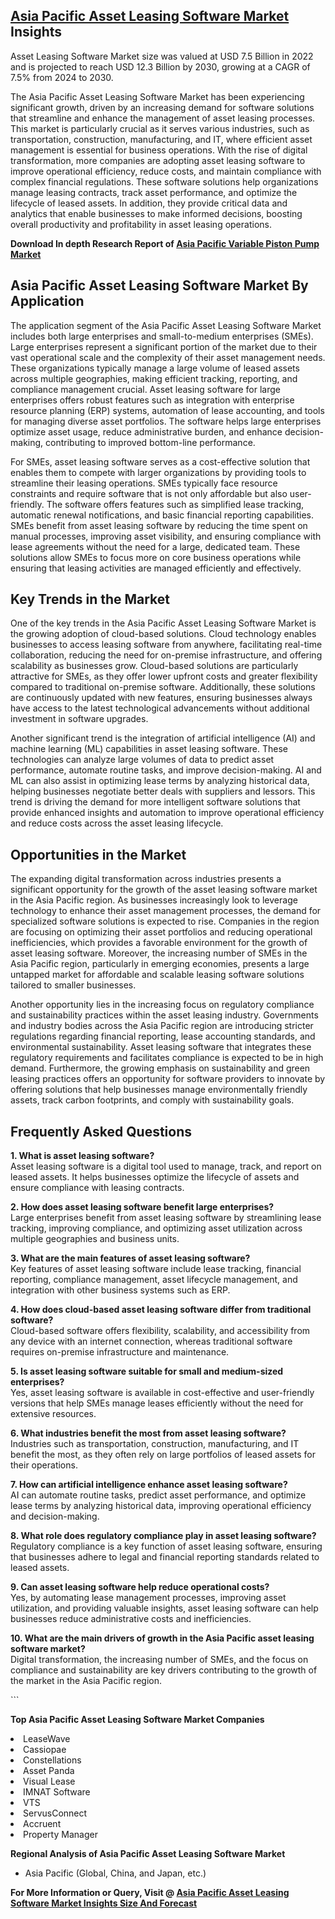 <h2><a href="https://www.verifiedmarketreports.com/download-sample/?rid=86976&amp;utm_source=Github-Feb&amp;utm_medium=225" target="_blank">Asia Pacific Asset Leasing Software Market</a> Insights</h2><p>Asset Leasing Software Market size was valued at USD 7.5 Billion in 2022 and is projected to reach USD 12.3 Billion by 2030, growing at a CAGR of 7.5% from 2024 to 2030.</p><p><p>The Asia Pacific Asset Leasing Software Market has been experiencing significant growth, driven by an increasing demand for software solutions that streamline and enhance the management of asset leasing processes. This market is particularly crucial as it serves various industries, such as transportation, construction, manufacturing, and IT, where efficient asset management is essential for business operations. With the rise of digital transformation, more companies are adopting asset leasing software to improve operational efficiency, reduce costs, and maintain compliance with complex financial regulations. These software solutions help organizations manage leasing contracts, track asset performance, and optimize the lifecycle of leased assets. In addition, they provide critical data and analytics that enable businesses to make informed decisions, boosting overall productivity and profitability in asset leasing operations. <p><strong>Download In depth Research Report of <a href="https://www.verifiedmarketreports.com/download-sample/?rid=236118&amp;utm_source=Pulse-Dec&amp;utm_medium=225" target="_blank">Asia Pacific Variable Piston Pump Market</a></strong></p></p> <h2>Asia Pacific Asset Leasing Software Market By Application</h2> <p>The application segment of the Asia Pacific Asset Leasing Software Market includes both large enterprises and small-to-medium enterprises (SMEs). Large enterprises represent a significant portion of the market due to their vast operational scale and the complexity of their asset management needs. These organizations typically manage a large volume of leased assets across multiple geographies, making efficient tracking, reporting, and compliance management crucial. Asset leasing software for large enterprises offers robust features such as integration with enterprise resource planning (ERP) systems, automation of lease accounting, and tools for managing diverse asset portfolios. The software helps large enterprises optimize asset usage, reduce administrative burden, and enhance decision-making, contributing to improved bottom-line performance. <p>For SMEs, asset leasing software serves as a cost-effective solution that enables them to compete with larger organizations by providing tools to streamline their leasing operations. SMEs typically face resource constraints and require software that is not only affordable but also user-friendly. The software offers features such as simplified lease tracking, automatic renewal notifications, and basic financial reporting capabilities. SMEs benefit from asset leasing software by reducing the time spent on manual processes, improving asset visibility, and ensuring compliance with lease agreements without the need for a large, dedicated team. These solutions allow SMEs to focus more on core business operations while ensuring that leasing activities are managed efficiently and effectively.</p> <h2>Key Trends in the Market</h2> <p>One of the key trends in the Asia Pacific Asset Leasing Software Market is the growing adoption of cloud-based solutions. Cloud technology enables businesses to access leasing software from anywhere, facilitating real-time collaboration, reducing the need for on-premise infrastructure, and offering scalability as businesses grow. Cloud-based solutions are particularly attractive for SMEs, as they offer lower upfront costs and greater flexibility compared to traditional on-premise software. Additionally, these solutions are continuously updated with new features, ensuring businesses always have access to the latest technological advancements without additional investment in software upgrades. <p>Another significant trend is the integration of artificial intelligence (AI) and machine learning (ML) capabilities in asset leasing software. These technologies can analyze large volumes of data to predict asset performance, automate routine tasks, and improve decision-making. AI and ML can also assist in optimizing lease terms by analyzing historical data, helping businesses negotiate better deals with suppliers and lessors. This trend is driving the demand for more intelligent software solutions that provide enhanced insights and automation to improve operational efficiency and reduce costs across the asset leasing lifecycle.</p> <h2>Opportunities in the Market</h2> <p>The expanding digital transformation across industries presents a significant opportunity for the growth of the asset leasing software market in the Asia Pacific region. As businesses increasingly look to leverage technology to enhance their asset management processes, the demand for specialized software solutions is expected to rise. Companies in the region are focusing on optimizing their asset portfolios and reducing operational inefficiencies, which provides a favorable environment for the growth of asset leasing software. Moreover, the increasing number of SMEs in the Asia Pacific region, particularly in emerging economies, presents a large untapped market for affordable and scalable leasing software solutions tailored to smaller businesses. <p>Another opportunity lies in the increasing focus on regulatory compliance and sustainability practices within the asset leasing industry. Governments and industry bodies across the Asia Pacific region are introducing stricter regulations regarding financial reporting, lease accounting standards, and environmental sustainability. Asset leasing software that integrates these regulatory requirements and facilitates compliance is expected to be in high demand. Furthermore, the growing emphasis on sustainability and green leasing practices offers an opportunity for software providers to innovate by offering solutions that help businesses manage environmentally friendly assets, track carbon footprints, and comply with sustainability goals.</p> <h2>Frequently Asked Questions</h2> <p><b>1. What is asset leasing software?</b><br>Asset leasing software is a digital tool used to manage, track, and report on leased assets. It helps businesses optimize the lifecycle of assets and ensure compliance with leasing contracts.</p> <p><b>2. How does asset leasing software benefit large enterprises?</b><br>Large enterprises benefit from asset leasing software by streamlining lease tracking, improving compliance, and optimizing asset utilization across multiple geographies and business units.</p> <p><b>3. What are the main features of asset leasing software?</b><br>Key features of asset leasing software include lease tracking, financial reporting, compliance management, asset lifecycle management, and integration with other business systems such as ERP.</p> <p><b>4. How does cloud-based asset leasing software differ from traditional software?</b><br>Cloud-based software offers flexibility, scalability, and accessibility from any device with an internet connection, whereas traditional software requires on-premise infrastructure and maintenance.</p> <p><b>5. Is asset leasing software suitable for small and medium-sized enterprises?</b><br>Yes, asset leasing software is available in cost-effective and user-friendly versions that help SMEs manage leases efficiently without the need for extensive resources.</p> <p><b>6. What industries benefit the most from asset leasing software?</b><br>Industries such as transportation, construction, manufacturing, and IT benefit the most, as they often rely on large portfolios of leased assets for their operations.</p> <p><b>7. How can artificial intelligence enhance asset leasing software?</b><br>AI can automate routine tasks, predict asset performance, and optimize lease terms by analyzing historical data, improving operational efficiency and decision-making.</p> <p><b>8. What role does regulatory compliance play in asset leasing software?</b><br>Regulatory compliance is a key function of asset leasing software, ensuring that businesses adhere to legal and financial reporting standards related to leased assets.</p> <p><b>9. Can asset leasing software help reduce operational costs?</b><br>Yes, by automating lease management processes, improving asset utilization, and providing valuable insights, asset leasing software can help businesses reduce administrative costs and inefficiencies.</p> <p><b>10. What are the main drivers of growth in the Asia Pacific asset leasing software market?</b><br>Digital transformation, the increasing number of SMEs, and the focus on compliance and sustainability are key drivers contributing to the growth of the market in the Asia Pacific region.</p> ```</p><p><strong>Top Asia Pacific Asset Leasing Software Market Companies</strong></p><div data-test-id=""><p><li>LeaseWave</li><li> Cassiopae</li><li> Constellations</li><li> Asset Panda</li><li> Visual Lease</li><li> IMNAT Software</li><li> VTS</li><li> ServusConnect</li><li> Accruent</li><li> Property Manager</li></p><div><strong>Regional Analysis of&nbsp;Asia Pacific Asset Leasing Software Market</strong></div><ul><li dir="ltr"><p dir="ltr">Asia Pacific (Global, China, and Japan, etc.)</p></li></ul><p><strong>For More Information or Query, Visit @&nbsp;</strong><strong><a href="https://www.verifiedmarketreports.com/product/global-asset-leasing-software-market-growth-status-and-outlook-2019-2024/?utm_source=Github-Feb&amp;utm_medium=225" target="_blank">Asia Pacific Asset Leasing Software Market Insights Size And Forecast</a></strong></p></div><h2>&nbsp;</h2><div data-test-id="">&nbsp;</div>
